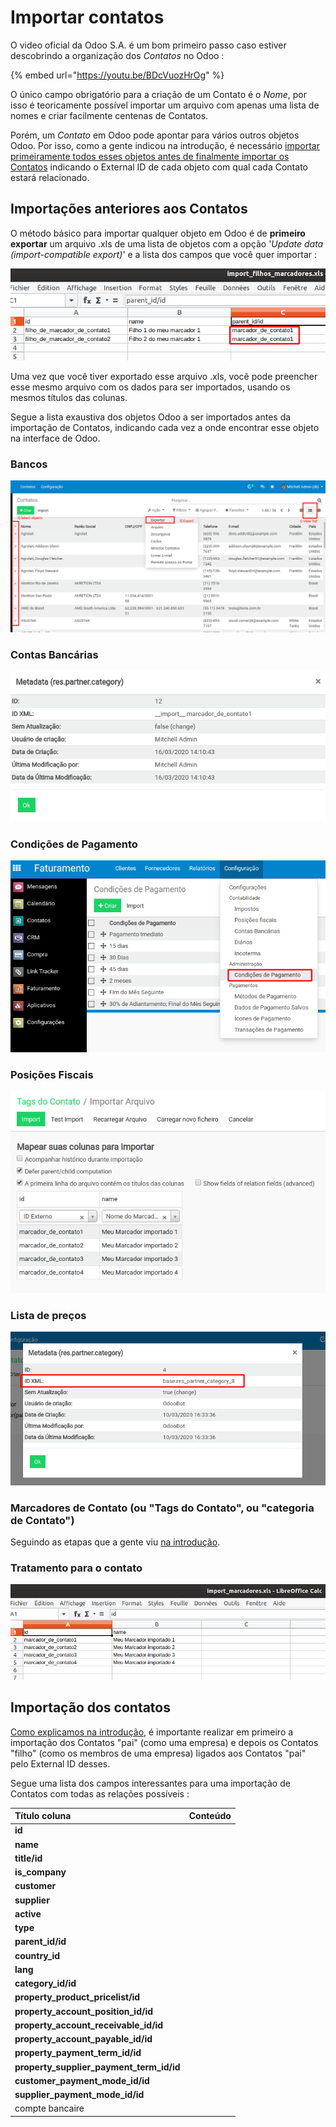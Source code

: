 # Importar contatos

O video oficial da Odoo S.A. é um bom primeiro passo caso estiver descobrindo a organização dos _Contatos_ no Odoo :

{% embed url="https://youtu.be/BDcVuozHrOg" %}

O único campo obrigatório para a criação de um Contato é o _Nome_, por isso é teoricamente possível importar um arquivo com apenas uma lista de nomes e criar facilmente centenas de Contatos.

Porém, um _Contato_ em Odoo pode apontar para vários outros objetos Odoo. Por isso, como a gente indicou na introdução, é necessário [importar primeiramente todos esses objetos antes de finalmente importar os Contatos](./#como-importar-relacoes-entre-objetos) indicando o External ID de cada objeto com qual cada Contato estará relacionado.

## Importações anteriores aos Contatos

O método básico para importar qualquer objeto em Odoo é de **primeiro exportar** um arquivo .xls de uma lista de objetos com a opção '_Update data \(import-compatible export\)_' e a lista dos campos que você quer importar :

![](.gitbook/assets/image%20%281%29.png)

Uma vez que você tiver exportado esse arquivo .xls, você pode preencher esse mesmo arquivo com os dados para ser importados, usando os mesmos títulos das colunas.

Segue a lista exaustiva dos objetos Odoo a ser importados antes da importação de Contatos, indicando cada vez a onde encontrar esse objeto na interface de Odoo.

### Bancos

![](.gitbook/assets/image%20%282%29.png)

### Contas Bancárias

![](.gitbook/assets/image%20%285%29.png)

### Condições de Pagamento

![](.gitbook/assets/image%20%2818%29.png)

### Posições Fiscais

![](.gitbook/assets/image%20%283%29.png)

### Lista de preços

![](.gitbook/assets/image%20%289%29.png)

### Marcadores de Contato \(ou "Tags do Contato", ou "categoria de Contato"\)

Seguindo as etapas que a gente viu [na introdução](./#criacao-do-external-id-durante-a-importacao).

### Tratamento para o contato

![](.gitbook/assets/image%20%288%29.png)

## Importação dos contatos

[Como explicamos na introdução](./#relacao-pai-filho), é importante realizar em primeiro a importação dos Contatos "pai" \(como uma empresa\) e depois os Contatos "filho" \(como os membros de uma empresa\) ligados aos Contatos "pai" pelo External ID desses.

Segue uma lista dos campos interessantes para uma importação de Contatos com todas as relações possíveis :

| Título coluna | Conteúdo |
| :--- | :--- |
| **id** |  |
| **name** |  |
| **title/id** |  |
| **is\_company** |  |
| **customer** |  |
| **supplier** |  |
| **active** |  |
| **type** |  |
| **parent\_id/id** |  |
| **country\_id** |  |
| **lang** |  |
| **category\_id/id** |  |
| **property\_product\_pricelist/id** |  |
| **property\_account\_position\_id/id** |  |
| **property\_account\_receivable\_id/id** |  |
| **property\_account\_payable\_id/id** |  |
| **property\_payment\_term\_id/id** |  |
| **property\_supplier\_payment\_term\_id/id** |  |
| **customer\_payment\_mode\_id/id** |  |
| **supplier\_payment\_mode\_id/id** |  |
| compte bancaire |  |

 

